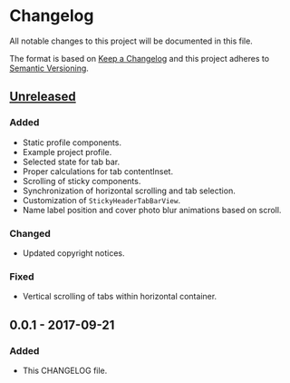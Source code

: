 # Changelog
All notable changes to this project will be documented in this file.

The format is based on [Keep a Changelog](http://keepachangelog.com/en/1.0.0/)
and this project adheres to [Semantic Versioning](http://semver.org/spec/v2.0.0.html).

## [Unreleased]
### Added
- Static profile components.
- Example project profile.
- Selected state for tab bar.
- Proper calculations for tab contentInset.
- Scrolling of sticky components.
- Synchronization of horizontal scrolling and tab selection.
- Customization of `StickyHeaderTabBarView`.
- Name label position and cover photo blur animations based on scroll.

### Changed
- Updated copyright notices.

### Fixed
- Vertical scrolling of tabs within horizontal container.

## 0.0.1 - 2017-09-21
### Added
- This CHANGELOG file.

[Unreleased]: https://github.com/bchrobot/StickyHeaderTabController/compare/v0.0.1...HEAD
[0.2.0]: https://github.com/bchrobot/StickyHeaderTabController/compare/v0.1.0...v0.2.0
